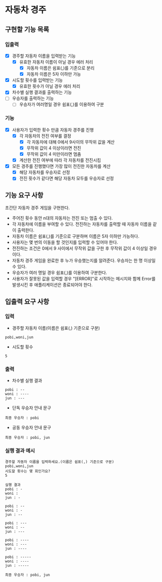 # 자동차 경주

## 구현할 기능 목록

### 입출력

- [x] 경주할 자동차 이름을 입력받는 기능
  - [x] 유효한 자동차 이름이 아닐 경우 에러 처리
    - [x] 자동차 이름은 쉼표(,)를 기준으로 분리
    - [x] 자동차 이름은 5자 이하만 가능
- [x] 시도할 횟수를 입력받는 기능
  - [x] 유효한 횟수가 아닐 경우 에러 처리
- [x] 차수별 실행 결과를 출력하는 기능
- [ ] 우승자를 출력하는 기능
  - [ ] 우승자가 여러명일 경우 쉼표(,)를 이용하여 구분

### 기능

- [x] 사용자가 입력한 횟수 만큼 자동차 경주를 진행
  - [x] 각 자동차의 전진 여부를 결정
    - [x] 각 자동차에 대해 0에서 9사이의 무작위 값을 계산
    - [x] 무작위 값이 4 이상이라면 전진
    - [x] 무작위 값이 4 미만이라면 멈춤
  - [x] 계산한 전진 여부에 따라 각 자동차를 전진시킴
- [x] 모든 경주를 진행했다면 가장 많이 전진한 자동차를 계산
  - [x] 해당 자동차를 우승자로 선정
  - [x] 전진 횟수가 같다면 해당 자동차 모두를 우승자로 선정

## 기능 요구 사항

초간단 자동차 경주 게임을 구현한다.

- 주어진 횟수 동안 n대의 자동차는 전진 또는 멈출 수 있다.
- 각 자동차에 이름을 부여할 수 있다. 전진하는 자동차를 출력할 때 자동차 이름을 같이 출력한다.
- 자동차 이름은 쉼표(,)를 기준으로 구분하며 이름은 5자 이하만 가능하다.
- 사용자는 몇 번의 이동을 할 것인지를 입력할 수 있어야 한다.
- 전진하는 조건은 0에서 9 사이에서 무작위 값을 구한 후 무작위 값이 4 이상일 경우이다.
- 자동차 경주 게임을 완료한 후 누가 우승했는지를 알려준다. 우승자는 한 명 이상일 수 있다.
- 우승자가 여러 명일 경우 쉼표(,)를 이용하여 구분한다.
- 사용자가 잘못된 값을 입력할 경우 "[ERROR]"로 시작하는 메시지와 함께 Error를 발생시킨 후 애플리케이션은 종료되어야 한다.

## 입출력 요구 사항

### 입력

- 경주할 자동차 이름(이름은 쉼표(,) 기준으로 구분)

```
pobi,woni,jun
```

- 시도할 횟수

```
5
```

### 출력

- 차수별 실행 결과

```
pobi : --
woni : ----
jun : ---
```

- 단독 우승자 안내 문구

```
최종 우승자 : pobi
```

- 공동 우승자 안내 문구

```
최종 우승자 : pobi, jun
```

### 실행 결과 예시

```
경주할 자동차 이름을 입력하세요.(이름은 쉼표(,) 기준으로 구분)
pobi,woni,jun
시도할 횟수는 몇 회인가요?
5

실행 결과
pobi : -
woni :
jun : -

pobi : --
woni : -
jun : --

pobi : ---
woni : --
jun : ---

pobi : ----
woni : ---
jun : ----

pobi : -----
woni : ----
jun : -----

최종 우승자 : pobi, jun
```
